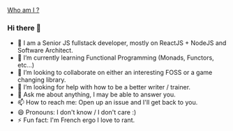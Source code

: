 [Who am I ?](https://www.linkedin.com/in/maxence-lefebvre-97240646)

### Hi there 👋

<!--
**maxence-lefebvre/maxence-lefebvre** is a ✨ _special_ ✨ repository because its `README.md` (this file) appears on your GitHub profile.

Here are some ideas to get you started:

- 🔭 I’m currently working on ...
- 🌱 I’m currently learning ...
- 👯 I’m looking to collaborate on ...
- 🤔 I’m looking for help with ...
- 💬 Ask me about ...
- 📫 How to reach me: ...
- 😄 Pronouns: ...
- ⚡ Fun fact: ...
-->

- 🔭 I am a Senior JS fullstack developer, mostly on ReactJS + NodeJS and Software Architect.
- 🌱 I’m currently learning Functional Programming (Monads, Functors, etc...)
- 👯 I’m looking to collaborate on either an interesting FOSS or a game changing library.
- 🤔 I’m looking for help with how to be a better writer / trainer.
- 💬 Ask me about anything, I may be able to answer you.
- 📫 How to reach me: Open up an issue and I'll get back to you.
- 😄 Pronouns: I don't know / I don't care :)
- ⚡ Fun fact: I'm French ergo I love to rant.
